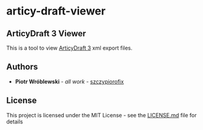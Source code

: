 # articy-draft-viewer

## ArticyDraft 3 Viewer

This is a tool to view [ArticyDraft 3](https://www.nevigo.com/en/articydraft/overview/) xml export files.


## Authors

* **Piotr Wróblewski** - *all work* - [szczypiorofix](https://github.com/szczypiorofix)


## License

This project is licensed under the MIT License - see the [LICENSE.md](LICENSE.md) file for details